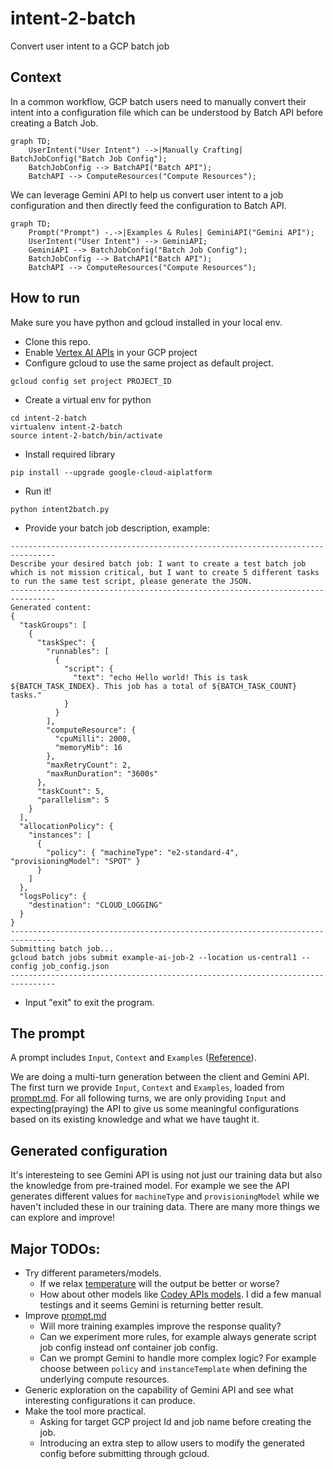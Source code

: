 # intent-2-batch
Convert user intent to a GCP batch job

## Context
In a common workflow, GCP batch users need to manually convert their intent into a configuration file which can be understood by Batch API before creating a Batch Job.

```mermaid
graph TD;
    UserIntent("User Intent") -->|Manually Crafting| BatchJobConfig("Batch Job Config");
    BatchJobConfig --> BatchAPI("Batch API");
    BatchAPI --> ComputeResources("Compute Resources");
```

We can leverage Gemini API to help us convert user intent to a job configuration and then directly feed the configuration to Batch API.

```mermaid
graph TD;
    Prompt("Prompt") -.->|Examples & Rules| GeminiAPI("Gemini API");
    UserIntent("User Intent") --> GeminiAPI;
    GeminiAPI --> BatchJobConfig("Batch Job Config");
    BatchJobConfig --> BatchAPI("Batch API");
    BatchAPI --> ComputeResources("Compute Resources");
```
## How to run
Make sure you have python and gcloud installed in your local env.

* Clone this repo. 
* Enable [Vertex AI APIs](https://cloud.google.com/vertex-ai/docs/start/cloud-environment#enable_vertexai_apis) in your GCP project
* Configure gcloud to use the same project as default project.
```
gcloud config set project PROJECT_ID
```
* Create a virtual env for python
```
cd intent-2-batch
virtualenv intent-2-batch
source intent-2-batch/bin/activate
```
* Install required library
```
pip install --upgrade google-cloud-aiplatform
```
* Run it!
```
python intent2batch.py
```
* Provide your batch job description, example:
```
--------------------------------------------------------------------------------
Describe your desired batch job: I want to create a test batch job which is not mission critical, but I want to create 5 different tasks to run the same test script, please generate the JSON.
--------------------------------------------------------------------------------
Generated content:
{
  "taskGroups": [
    {
      "taskSpec": {
        "runnables": [
          {
            "script": {
              "text": "echo Hello world! This is task ${BATCH_TASK_INDEX}. This job has a total of ${BATCH_TASK_COUNT} tasks."
            }
          }
        ],
        "computeResource": {
          "cpuMilli": 2000,
          "memoryMib": 16
        },
        "maxRetryCount": 2,
        "maxRunDuration": "3600s"
      },
      "taskCount": 5,
      "parallelism": 5
    }
  ],
  "allocationPolicy": {
    "instances": [
      {
        "policy": { "machineType": "e2-standard-4", "provisioningModel": "SPOT" }
      }
    ]
  },
  "logsPolicy": {
    "destination": "CLOUD_LOGGING"
  }
}
--------------------------------------------------------------------------------
Submitting batch job...
gcloud batch jobs submit example-ai-job-2 --location us-central1 --config job_config.json
--------------------------------------------------------------------------------
```
* Input "exit" to exit the program.

## The prompt

A prompt includes `Input`, `Context` and `Examples` ([Reference](https://cloud.google.com/vertex-ai/docs/generative-ai/learn/introduction-prompt-design#context)). 

We are doing a multi-turn generation between the client and Gemini API. The first turn we provide `Input`, `Context` and `Examples`, loaded from [prompt.md](./prompt.md). For all following turns, we are only providing `Input` and expecting(praying) the API to give us some meaningful configurations based on its existing knowledge and what we have taught it.

## Generated configuration

It's interesteing to see Gemini API is using not just our training data but also the knowledge from pre-trained model. For example we see the API generates different values for `machineType` and `provisioningModel` while we haven't included these in our training data. There are many more things we can explore and improve!

## Major TODOs:
* Try different parameters/models.
  * If we relax [temperature](./intent2batch.py#L13) will the output be better or worse?
  * How about other models like [Codey APIs models](https://cloud.google.com/vertex-ai/docs/generative-ai/learn/models#codey-models). I did a few manual testings and it seems Gemini is returning better result.
* Improve [prompt.md](./prompt.md)
  * Will more training examples improve the response quality?
  * Can we experiment more rules, for example always generate script job config instead onf container job config.
  * Can we prompt Gemini to handle more complex logic? For example choose between `policy` and `instanceTemplate` when defining the underlying compute resources.
* Generic exploration on the capability of Gemini API and see what interesting configurations it can produce.
* Make the tool more practical.
  * Asking for target GCP project Id and job name before creating the job.
  * Introducing an extra step to allow users to modify the generated config before submitting through gcloud.

